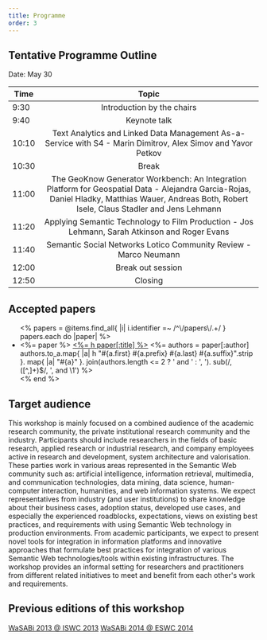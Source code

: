 ```yaml
---
title: Programme
order: 3
---
```


## Tentative Programme Outline

Date: May 30 

| Time          | Topic                            |
| ------------- |:--------------------------------:|
| 9:30          | Introduction by the chairs       |
| 9:40          | Keynote talk                     |
| 10:10         | Text Analytics and Linked Data Management As-a-Service with S4 - Marin Dimitrov, Alex Simov and Yavor Petkov|
| 10:30         | Break                            |
| 11:00         | The GeoKnow Generator Workbench: An Integration Platform for Geospatial Data - Alejandra Garcia-Rojas, Daniel Hladky, Matthias Wauer, Andreas Both, Robert Isele, Claus Stadler and Jens Lehmann| 
| 11:20         | Applying Semantic Technology to Film Production - Jos Lehmann, Sarah Atkinson and Roger Evans|
| 11:40         | Semantic Social Networks Lotico Community Review - Marco Neumann|
| 12:00         | Break out session                |
| 12:50         | Closing                          |

## Accepted papers
<ul>
<%
  papers = @items.find_all{ |i| i.identifier =~ /^\/papers\/.+/ }
  papers.each do |paper|
%>
<li itemscope itemtype="http://schema.org/ScholarlyArticle">
  <%= paper %>
  <a href="<%= paper.identifier %>" itemprop="name"><%= h paper[:title] %></a>
  <%=
    authors = paper[:author]
    authors.to_a.map{ |a| h "#{a.first} #{a.prefix} #{a.last} #{a.suffix}".strip }.
      map{ |a| "<span itemprop='author'>#{a}</span>" }.
      join(authors.length <= 2 ? ' and ' : ', ').
      sub(/, ([^,]+)$/, ', and \1')
  %>
</li>
<%
  end
%>
</ul>

## Target audience

This workshop is mainly focused on a combined audience of the academic research community, the private institutional research community and the industry. Participants should include researchers in the fields of basic research, applied research or industrial research, and company employees active in research and development, system architecture and valorisation. These parties work in various areas represented in the Semantic Web community such as: artificial intelligence, information retrieval, multimedia, and communication technologies, data mining, data science, human-computer interaction, humanities, and web information systems.
We expect representatives from industry (and user institutions) to share knowledge about their business cases, adoption status, developed use cases, and especially the experienced roadblocks, expectations, views on existing best practices, and requirements with using Semantic Web technology in production environments. From academic participants, we expect to present novel tools for integration in information platforms and innovative approaches that formulate best practices for integration of various Semantic Web technologies/tools within existing infrastructures. The workshop provides an informal setting for researchers and practitioners from different related initiatives to meet and benefit from each other's work and requirements.

## Previous editions of this workshop

[WaSABi 2013 @ ISWC 2013](http://2013.wasabi-ws.org)
[WaSABi 2014 @ ESWC 2014](http://2014.wasabi-ws.org)

